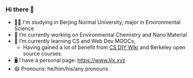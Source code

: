 ### Hi there 👋

<!--
**Toothbrush-Lee/Toothbrush-Lee** is a ✨ _special_ ✨ repository because its `README.md` (this file) appears on your GitHub profile.

Here are some ideas to get you started:

- 🔭 I’m currently working on ...
- 🌱 I’m currently learning ...
- 👯 I’m looking to collaborate on ...
- 🤔 I’m looking for help with ...
- 💬 Ask me about ...
- 📫 How to reach me: ...
- 😄 Pronouns: ...
- ⚡ Fun fact: ...
-->
- 👨‍🎓 I'm studying in Berjing Normal University, major in Environmental Science
- 🔭 I’m currently working on Environmental Chemistry and Nano Material
- 🌱 I’m currently learning CS and Web Dev MOOCs,
    - Having gained a lot of benefit from [CS DIY Wiki](https://csdiy.wiki/) and Berkeley open source courses.
- 🖥 I have a personal page: https://www.lilx.xyz
- 😄 Pronouns: he/him/his/any pronouns
